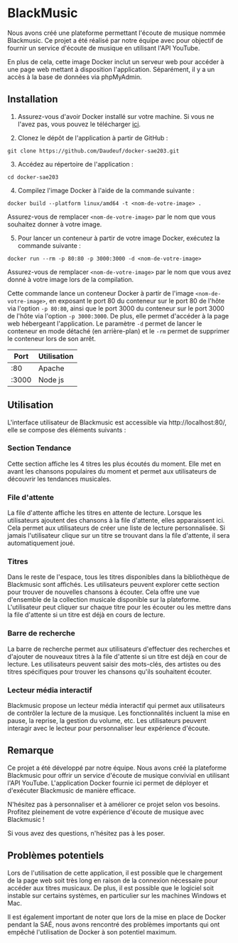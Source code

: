 # BlackMusic

Nous avons créé une plateforme permettant l'écoute de musique nommée Blackmusic. Ce projet a été réalisé par notre équipe avec pour objectif de fournir un service d'écoute de musique en utilisant l'API YouTube.

En plus de cela, cette image Docker inclut un serveur web pour accéder à une page web mettant à disposition l'application.
Séparément, il y a un accès à la base de données via phpMyAdmin.


## Installation

1. Assurez-vous d'avoir Docker installé sur votre machine. Si vous ne l'avez pas, vous pouvez le télécharger [ici](https://www.docker.com/products/docker-desktop).

2. Clonez le dépôt de l'application à partir de GitHub :

```shell
git clone https://github.com/Daudeuf/docker-sae203.git
```

3. Accédez au répertoire de l'application :

```shell
cd docker-sae203
```

4. Compilez l'image Docker à l'aide de la commande suivante :

```shell
docker build --platform linux/amd64 -t <nom-de-votre-image> .
```

Assurez-vous de remplacer `<nom-de-votre-image>` par le nom que vous souhaitez donner à votre image.

5. Pour lancer un conteneur à partir de votre image Docker, exécutez la commande suivante :

```shell
docker run --rm -p 80:80 -p 3000:3000 -d <nom-de-votre-image>
```

Assurez-vous de remplacer `<nom-de-votre-image>` par le nom que vous avez donné à votre image lors de la compilation.

Cette commande lance un conteneur Docker à partir de l'image `<nom-de-votre-image>`, en exposant le port 80 du conteneur sur le port 80 de l'hôte via l'option `-p 80:80`, ainsi que le port 3000 du conteneur sur le port 3000 de l'hôte via l'option `-p 3000:3000`. De plus, elle permet d'accéder à la page web hébergeant l'application. Le paramètre `-d` permet de lancer le conteneur en mode détaché (en arrière-plan) et le `-rm` permet de supprimer le conteneur lors de son arrêt.


|Port|Utilisation  |
|--|--|
| :80 | Apache |
| :3000 | Node js |


## Utilisation

L'interface utilisateur de Blackmusic est accessible via http://localhost:80/, elle se compose des éléments suivants :

### Section Tendance
Cette section affiche les 4 titres les plus écoutés du moment. Elle met en avant les chansons populaires du moment et permet aux utilisateurs de découvrir les tendances musicales.

### File d'attente
La file d'attente affiche les titres en attente de lecture. Lorsque les utilisateurs ajoutent des chansons à la file d'attente, elles apparaissent ici. Cela permet aux utilisateurs de créer une liste de lecture personnalisée. Si jamais l'utilisateur clique sur un titre se trouvant dans la file d'attente, il sera automatiquement joué.

### Titres
Dans le reste de l'espace, tous les titres disponibles dans la bibliothèque de Blackmusic sont affichés. Les utilisateurs peuvent explorer cette section pour trouver de nouvelles chansons à écouter. Cela offre une vue d'ensemble de la collection musicale disponible sur la plateforme. L'utilisateur peut cliquer sur chaque titre pour les écouter ou les mettre dans la file d'attente si un titre est déjà en cours de lecture.

### Barre de recherche
La barre de recherche permet aux utilisateurs d'effectuer des recherches et d'ajouter de nouveaux titres à la file d'attente si un titre est déjà en cour de lecture. Les utilisateurs peuvent saisir des mots-clés, des artistes ou des titres spécifiques pour trouver les chansons qu'ils souhaitent écouter.

### Lecteur média interactif
Blackmusic propose un lecteur média interactif qui permet aux utilisateurs de contrôler la lecture de la musique. Les fonctionnalités incluent la mise en pause, la reprise, la gestion du volume, etc. Les utilisateurs peuvent interagir avec le lecteur pour personnaliser leur expérience d'écoute.


## Remarque

Ce projet a été développé par notre équipe. Nous avons créé la plateforme Blackmusic pour offrir un service d'écoute de musique convivial en utilisant l'API YouTube. L'application Docker fournie ici permet de déployer et d'exécuter Blackmusic de manière efficace.

N'hésitez pas à personnaliser et à améliorer ce projet selon vos besoins.
Profitez pleinement de votre expérience d'écoute de musique avec Blackmusic !

Si vous avez des questions, n'hésitez pas à les poser.


## Problèmes potentiels

Lors de l'utilisation de cette application, il est possible que le chargement de la page web soit très long en raison de la connexion nécessaire pour accéder aux titres musicaux. De plus, il est possible que le logiciel soit instable sur certains systèmes, en particulier sur les machines Windows et Mac.

Il est également important de noter que lors de la mise en place de Docker pendant la SAÉ, nous avons rencontré des problèmes importants qui ont empêché l'utilisation de Docker à son potentiel maximum.
